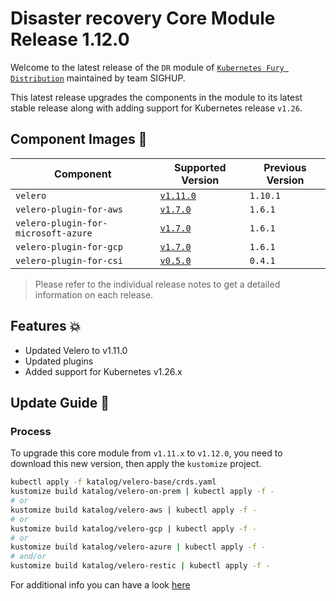 # Disaster recovery Core Module Release 1.12.0

Welcome to the latest release of the `DR` module of [`Kubernetes Fury Distribution`](https://github.com/sighupio/fury-distribution) maintained by team SIGHUP.

This latest release upgrades the components in the module to its latest stable release along with adding support for Kubernetes release `v1.26`.

## Component Images 🚢

| Component                           | Supported Version                                                                                 | Previous Version |
|-------------------------------------|---------------------------------------------------------------------------------------------------|------------------|
| `velero`                            | [`v1.11.0`](https://github.com/vmware-tanzu/velero/releases/tag/v1.11.0)                          | `1.10.1`          |
| `velero-plugin-for-aws`             | [`v1.7.0`](https://github.com/vmware-tanzu/velero-plugin-for-aws/releases/tag/v1.7.0)             | `1.6.1`          |
| `velero-plugin-for-microsoft-azure` | [`v1.7.0`](https://github.com/vmware-tanzu/velero-plugin-for-microsoft-azure/releases/tag/v1.7.0) | `1.6.1`          |
| `velero-plugin-for-gcp`             | [`v1.7.0`](https://github.com/vmware-tanzu/velero-plugin-for-gcp/releases/tag/v1.7.0)             | `1.6.1`          |
| `velero-plugin-for-csi`             | [`v0.5.0`](https://github.com/vmware-tanzu/velero-plugin-for-csi/releases/tag/v0.5.0)             | `0.4.1`          |

> Please refer to the individual release notes to get a detailed information on each release.

## Features 💥

- Updated Velero to v1.11.0
- Updated plugins
- Added support for Kubernetes v1.26.x

## Update Guide 🦮

### Process

To upgrade this core module from `v1.11.x` to `v1.12.0`, you need to download this new version, then apply the `kustomize` project.

```bash
kubectl apply -f katalog/velero-base/crds.yaml
kustomize build katalog/velero-on-prem | kubectl apply -f -
# or
kustomize build katalog/velero-aws | kubectl apply -f -
# or
kustomize build katalog/velero-gcp | kubectl apply -f -
# or
kustomize build katalog/velero-azure | kubectl apply -f -
# and/or
kustomize build katalog/velero-restic | kubectl apply -f -
```

For additional info you can have a look [here](https://velero.io/docs/v1.11/upgrade-to-1.11/)